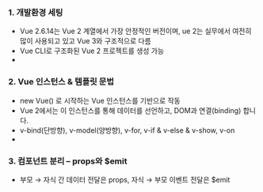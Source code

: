 ### 1. 개발환경 세팅
- Vue 2.6.14는 Vue 2 계열에서 가장 안정적인 버전이며, ue 2는 실무에서 여전히 많이 사용되고 있고 Vue 3와 구조적으로 다름
- Vue CLI로 구조화된 Vue 2 프로젝트를 생성 가능
- 
### 2. Vue 인스턴스 & 템플릿 문법
- new Vue() 로 시작하는 Vue 인스턴스를 기반으로 작동
- Vue 2에서는 이 인스턴스를 통해 데이터를 선언하고, DOM과 연결(binding) 합니다.
- v-bind(단방향), v-model(양방향), v-for, v-if & v-else & v-show, v-on
- 
### 3. 컴포넌트 분리 – props와 $emit
- 부모 → 자식 간 데이터 전달은 props, 자식 → 부모 이벤트 전달은 $emit
